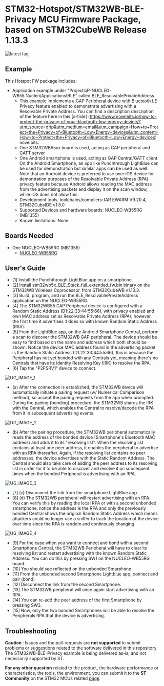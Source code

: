# STM32-Hotspot/STM32WB-BLE-Privacy MCU Firmware Package, based on STM32CubeWB Release 1.13.3

![latest tag](https://img.shields.io/github/v/tag/STMicroelectronics/STM32CubeWB.svg?color=brightgreen)

## Example

This Hotspot FW package includes:
* Application example under "Projects\P-NUCLEO-WB55.Nucleo\Applications\BLE" called BLE_ResolvablePrivateAddress.     
   * This example implements a GAP Peripheral device with Bluetooth LE Privacy feature enabled to demonstrate advertising with a Resolvable Private Address. You can find a description description of the feature here in this [article] (https://www.novelbits.io/how-to-protect-the-privacy-of-your-bluetooth-low-energy-device/?utm_source=drip&utm_medium=email&utm_campaign=How+to+Protect+the+Privacy+of+Bluetooth+Low+Energy+devices&utm_content=How+to+Protect+the+Privacy+of+Bluetooth+Low+Energy+devices) novelbits. 
   * One STM32WB55xx board is used, acting as GAP peripheral and GATT server 
   * One Android smartphone is used, acting as GAP Central/GATT client. On the Android Smartphone, an app like Punchthrough LightBlue can be used for demonstration but similar apps can be used as well. Note that an Android device is preferred to use over iOS device for demontration purposes of the Resolvable Private Address (RPA) privacy feature because Android allows reading the MAC address from the advertising packets and display it on the scan window, while iOS does not allow this. 
   * Development tools, toolchains/compilers: IAR EWARM V9.20.4, STM32CubeIDE v1.8.0
   * Supported Devices and hardware boards: NUCLEO-WB55RG (MB1355)
   * Known limitations: None

## Boards Needed

  * One NUCLEO-WB55RG (MB1355)
    * [NUCLEO-WB55RG](https://www.st.com/en/evaluation-tools/nucleo-wb55rg.html)

## User's Guide 

* [1] Install the Punchthrough LightBlue app on a smartphone.
* [2] Install stm32wb5x_BLE_Stack_full_extended_fw.bin binary on the STM32WB Wireless Coprocessor, from STM32CubeWB v1.13.3. 
* [3] Build, program, and run the BLE_ResolvablePrivateAddress application on the NUCLEO-WB55RG.
* [4] The STM32WB55 GAP Peripheral device is configured with a Random Static Address (D1:22:33:44:55:66), with privacy enabled and own MAC address set as Resolvable Private Address (RPA), however, the first time it advertises it does so with known Random Static Address (RSA).
* [5] From the LightBlue app, on the Android Smartphone Central, perform a scan to discover the STM32WB GAP peripheral.  The device should be easy to find based on the name and address which both should be shown. Notice the device MAC address found in the advertising packet is the Random Static Address (D1:22:33:44:55:66), this is because the Peripheral has not yet bonded with any Centrals yet, meaning there's no Centrals that have its Identity Resolving Key (IRK) to resolve the RPA. 
* [6] Tap the "P2PSRV1" device to connect. 

![UG_IMAGE_1](Utilities/Media/Images/User_Guide/RSA.jpg)
 
* (a) After the connection is established, the STM32WB device will automatically initiate a pairing request (w/ Numerical Comparison method), so accept the pairing requests from the app when prompted. During the pairing (bonding) procedure, the STM32WB shares the IRK with the Central, which enables the Central to resolve/decode the RPA from it in subsequent advertising events.

![UG_IMAGE_2](Utilities/Media/Images/User_Guide/Pairing.jpg)

* (b) After the pairing procedure, the STM32WB peripheral automatically reads the address of the bonded device (Smartphone's Bluetooth MAC address) and adds it to its "resolving list".  When the resolving list contains at least one peer address, it enables the peripheral to advertise with an RPA thereafter. Again, if the resolving list contains no peer addresses, the device advertises with the Static Random Address. The Central should also take care of adding the peer address to its resolving list in order for it to be able to discover and resolve it on subsequent times when the bonded Peripheral is advertising with an RPA. 

![UG_IMAGE_3](Utilities/Media/Images/User_Guide/Trace_Log.jpg)

* [7] (c) Disconnect the link from the smartphone LightBlue app 
* [8] (d) The STM32WB peripheral will restart advertising with an RPA. You can verify this by reading the local RPA or with a second unbonded smartphone, notice the address is the RPA and only the previously bonded Central shows the original Random Static Address which means attackers could no longer use a sniffer to track the location of the device over time since the RPA is random and continously changing. 

![UG_IMAGE_4](Utilities/Media/Images/User_Guide/RPA.jpg)

* [9] For the case when you want to connect and bond with a second Smartphone Central, the STM32WB Peripheral will have to clear its resolving list and restart advertising with the known Random Static Address. You can do this by pressing SW1 on the NUCLEO-WB55RG board. 
* [10] You should see reflected on the unbonded Smarphone
* [11] From the unbonded second Smartphone Lightblue app, connect and pair (bond) 
* [12] Disconnect the link from the second Smartphone. 
* [13] The STM32WB peripheral will once again start advertising with an RPA.    
* [14] You can re-add the peer address of the first Smartphone by pressing SW3. 
* [15] Now, only the two bonded Smartphones will be able to resolve the Peripherals RPA that the device is advertising. 
 

## Troubleshooting

**Caution** : Issues and the pull-requests are **not supported** to submit problems or suggestions related to the software delivered in this repository. The STM32WB-BLE-Privacy example is being delivered as-is, and not necessarily supported by ST.

**For any other question** related to the product, the hardware performance or characteristics, the tools, the environment, you can submit it to the **ST Community** on the STM32 MCUs related [page](https://community.st.com/s/topic/0TO0X000000BSqSWAW/stm32-mcus).
